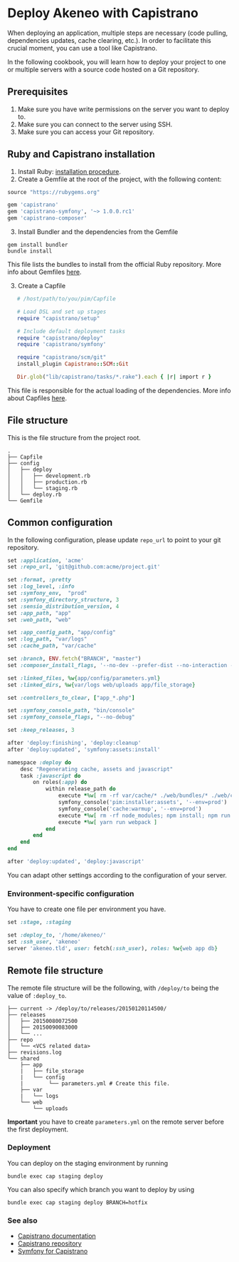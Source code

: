 # Deploy Akeneo with Capistrano

When deploying an application, multiple steps are necessary (code pulling, dependencies updates, cache clearing, etc.).
In order to facilitate this crucial moment, you can use a tool like Capistrano.

In the following cookbook, you will learn how to deploy your project to one or multiple servers with a source code
hosted on a Git repository.

## Prerequisites
1. Make sure you have write permissions on the server you want to deploy to.
2. Make sure you can connect to the server using SSH.
3. Make sure you can access your Git repository.

## Ruby and Capistrano installation

1. Install Ruby: [installation procedure](https://www.ruby-lang.org/fr/documentation/installation/#apt).
2. Create a Gemfile at the root of the project, with the following content:

```ruby
source "https://rubygems.org"

gem 'capistrano'
gem 'capistrano-symfony', '~> 1.0.0.rc1'
gem 'capistrano-composer'
   ```
3. Install Bundler and the dependencies from the Gemfile

```shell
gem install bundler
bundle install
```

This file lists the bundles to install from the official Ruby repository. More info about Gemfiles [here](http://bundler.io/v1.16/guides/creating_gem.html).

3. Create a Capfile

```ruby
   # /host/path/to/you/pim/Capfile

   # Load DSL and set up stages
   require "capistrano/setup"

   # Include default deployment tasks
   require "capistrano/deploy"
   require 'capistrano/symfony'

   require "capistrano/scm/git"
   install_plugin Capistrano::SCM::Git

   Dir.glob("lib/capistrano/tasks/*.rake").each { |r| import r }
```

This file is responsible for the actual loading of the dependencies.  More info about Capfiles [here](https://github.com/capistrano/capistrano#capify-your-project).

File structure
--------------

This is the file structure from the project root.

```shell
.
├── Capfile
├── config
│   ├── deploy
│   │   ├── development.rb
│   │   ├── production.rb
│   │   └── staging.rb
│   └── deploy.rb
└── Gemfile
```

## Common configuration

In the following configuration, please update `repo_url` to point to your git repository.

```ruby
set :application, 'acme'
set :repo_url, 'git@github.com:acme/project.git'

set :format, :pretty
set :log_level, :info
set :symfony_env,  "prod"
set :symfony_directory_structure, 3
set :sensio_distribution_version, 4
set :app_path, "app"
set :web_path, "web"

set :app_config_path, "app/config"
set :log_path, "var/logs"
set :cache_path, "var/cache"

set :branch, ENV.fetch("BRANCH", "master")
set :composer_install_flags, '--no-dev --prefer-dist --no-interaction --optimize-autoloader'

set :linked_files, %w{app/config/parameters.yml}
set :linked_dirs, %w{var/logs web/uploads app/file_storage}

set :controllers_to_clear, ["app_*.php"]

set :symfony_console_path, "bin/console"
set :symfony_console_flags, "--no-debug"

set :keep_releases, 3

after 'deploy:finishing', 'deploy:cleanup'
after 'deploy:updated', 'symfony:assets:install'

namespace :deploy do
    desc "Regenerating cache, assets and javascript"
    task :javascript do
        on roles(:app) do
            within release_path do
                execute *%w[ rm -rf var/cache/* ./web/bundles/* ./web/css/* ./web/js/* ]
                symfony_console('pim:installer:assets', '--env=prod')
                symfony_console('cache:warmup', '--env=prod')
                execute *%w[ rm -rf node_modules; npm install; npm run ]
                execute *%w[ yarn run webpack ]
            end
        end
    end
end

after 'deploy:updated', 'deploy:javascript'
```

You can adapt other settings according to the configuration of your server.

### Environment-specific configuration

You have to create one file per environment you have.

```ruby
set :stage, :staging

set :deploy_to, '/home/akeneo/'
set :ssh_user, 'akeneo'
server 'akeneo.tld', user: fetch(:ssh_user), roles: %w{web app db}
```
Remote file structure
---------------------
The remote file structure will be the following, with `/deploy/to` being the value of `:deploy_to`.

```shell
├── current -> /deploy/to/releases/20150120114500/
├── releases
│   ├── 20150080072500
│   ├── 20150090083000
│   └── ...
├── repo
│   └── <VCS related data>
├── revisions.log
└── shared
    ├── app
    |   ├── file_storage
    |   └── config
    |        └── parameters.yml # Create this file.
    ├── var
    |   └── logs
    └── web
        └── uploads
```

**Important** you have to create `parameters.yml` on the remote server before the first deployment.

### Deployment
You can deploy on the staging environment by running

```shell
bundle exec cap staging deploy
```

You can also specify which branch you want to deploy by using

```shell
bundle exec cap staging deploy BRANCH=hotfix
```

### See also
- [Capistrano documentation](http://capistranorb.com)
- [Capistrano repository](https://github.com/capistrano/capistrano)
- [Symfony for Capistrano](https://github.com/capistrano/symfony)
